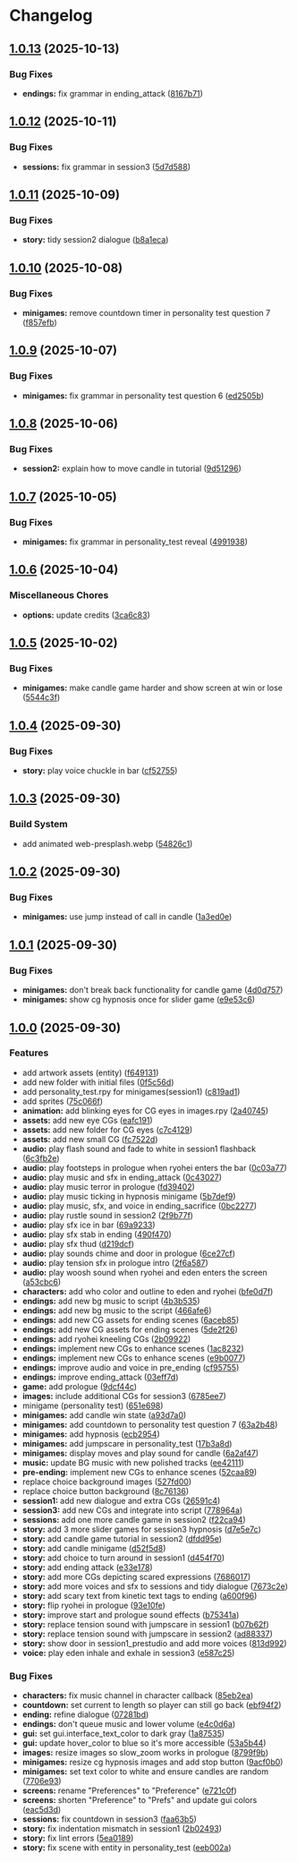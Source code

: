 # Changelog

## [1.0.13](https://github.com/remarkablegames/knitbone/compare/v1.0.12...v1.0.13) (2025-10-13)


### Bug Fixes

* **endings:** fix grammar in ending_attack ([8167b71](https://github.com/remarkablegames/knitbone/commit/8167b717263cde7c19f05cd709c20a39f26dd3d0))

## [1.0.12](https://github.com/remarkablegames/knitbone/compare/v1.0.11...v1.0.12) (2025-10-11)


### Bug Fixes

* **sessions:** fix grammar in session3 ([5d7d588](https://github.com/remarkablegames/knitbone/commit/5d7d588d7d9371a6b42bf503e1e7cb7cb14d5796))

## [1.0.11](https://github.com/remarkablegames/knitbone/compare/v1.0.10...v1.0.11) (2025-10-09)


### Bug Fixes

* **story:** tidy session2 dialogue ([b8a1eca](https://github.com/remarkablegames/knitbone/commit/b8a1ecab0d29994aaf19d563115e119b0878b5aa))

## [1.0.10](https://github.com/remarkablegames/knitbone/compare/v1.0.9...v1.0.10) (2025-10-08)


### Bug Fixes

* **minigames:** remove countdown timer in personality test question 7 ([f857efb](https://github.com/remarkablegames/knitbone/commit/f857efb0419e519a6a7523612c58b3a28299919d))

## [1.0.9](https://github.com/remarkablegames/knitbone/compare/v1.0.8...v1.0.9) (2025-10-07)


### Bug Fixes

* **minigames:** fix grammar in personality test question 6 ([ed2505b](https://github.com/remarkablegames/knitbone/commit/ed2505b309dc5a96365f20416f6e9fbe295077c8))

## [1.0.8](https://github.com/remarkablegames/knitbone/compare/v1.0.7...v1.0.8) (2025-10-06)


### Bug Fixes

* **session2:** explain how to move candle in tutorial ([9d51296](https://github.com/remarkablegames/knitbone/commit/9d5129693e323e45a4754b56e38d3a1594e5e4ea))

## [1.0.7](https://github.com/remarkablegames/knitbone/compare/v1.0.6...v1.0.7) (2025-10-05)


### Bug Fixes

* **minigames:** fix grammar in personality_test reveal ([4991938](https://github.com/remarkablegames/knitbone/commit/499193838e7128e24932cf2c61397c95dbe9cfc3))

## [1.0.6](https://github.com/remarkablegames/knitbone/compare/v1.0.5...v1.0.6) (2025-10-04)


### Miscellaneous Chores

* **options:** update credits ([3ca6c83](https://github.com/remarkablegames/knitbone/commit/3ca6c836b8137795fe1d45bbcdf3f33bc1ca58b5))

## [1.0.5](https://github.com/remarkablegames/knitbone/compare/v1.0.4...v1.0.5) (2025-10-02)


### Bug Fixes

* **minigames:** make candle game harder and show screen at win or lose ([5544c3f](https://github.com/remarkablegames/knitbone/commit/5544c3f2db561a25efa0f48a587a07a912e82af8))

## [1.0.4](https://github.com/remarkablegames/knitbone/compare/v1.0.3...v1.0.4) (2025-09-30)


### Bug Fixes

* **story:** play voice chuckle in bar ([cf52755](https://github.com/remarkablegames/knitbone/commit/cf52755c6198f1833a9a6dd09680dfc4a6d4d5ce))

## [1.0.3](https://github.com/remarkablegames/knitbone/compare/v1.0.2...v1.0.3) (2025-09-30)


### Build System

* add animated web-presplash.webp ([54826c1](https://github.com/remarkablegames/knitbone/commit/54826c198c82298e4b00c4fb5aa1c7053b21d95b))

## [1.0.2](https://github.com/remarkablegames/knitbone/compare/v1.0.1...v1.0.2) (2025-09-30)


### Bug Fixes

* **minigames:** use jump instead of call in candle ([1a3ed0e](https://github.com/remarkablegames/knitbone/commit/1a3ed0e5eaa05f46edf9d739356e4e68042e89e3))

## [1.0.1](https://github.com/remarkablegames/knitbone/compare/v1.0.0...v1.0.1) (2025-09-30)


### Bug Fixes

* **minigames:** don't break back functionality for candle game ([4d0d757](https://github.com/remarkablegames/knitbone/commit/4d0d757a9f7fe2dbe15141f1e97f0b8d17d0c55e))
* **minigames:** show cg hypnosis once for slider game ([e9e53c6](https://github.com/remarkablegames/knitbone/commit/e9e53c6a55cdcc35a85c0c4f83954424e31b8e68))

## [1.0.0](https://github.com/remarkablegames/knitbone/tree/v1.0.0) (2025-09-30)

### Features

* add artwork assets (entity) ([f649131](https://github.com/remarkablegames/knitbone/commit/f64913121f8cae07c48167cb5e87e46b0a773048))
* add new folder with initial files ([0f5c56d](https://github.com/remarkablegames/knitbone/commit/0f5c56d0684a263a1faf161eed50943add859918))
* add personality_test.rpy for minigames(session1) ([c819ad1](https://github.com/remarkablegames/knitbone/commit/c819ad1c1846679b0ea5091c23dd78f0c49d2bb9))
* add sprites ([75c066f](https://github.com/remarkablegames/knitbone/commit/75c066f14e09bcca86fca8e622e64bbfed8cd204))
* **animation:** add blinking eyes for CG eyes in images.rpy ([2a40745](https://github.com/remarkablegames/knitbone/commit/2a407459f33af2b82b19c37bde7b8716029b835b))
* **assets:** add new eye CGs ([eafc191](https://github.com/remarkablegames/knitbone/commit/eafc1916f95f69c6edbc28c4327aa2f74c2a1e7a))
* **assets:** add new folder for CG eyes ([c7c4129](https://github.com/remarkablegames/knitbone/commit/c7c4129c365f0c101202c2edf6d8366c14937f6c))
* **assets:** add new small CG ([fc7522d](https://github.com/remarkablegames/knitbone/commit/fc7522d1414200e5ec8612fb170aa859bdac0a03))
* **audio:** play flash sound and fade to white in session1 flashback ([6c3fb2e](https://github.com/remarkablegames/knitbone/commit/6c3fb2e6c1e6769f32ff9192d40e6261c55ef84e))
* **audio:** play footsteps in prologue when ryohei enters the bar ([0c03a77](https://github.com/remarkablegames/knitbone/commit/0c03a7782b62f2ca61347e2b61a73d49d329f00d))
* **audio:** play music and sfx in ending_attack ([0c43027](https://github.com/remarkablegames/knitbone/commit/0c430279906b053425b5d200cda78bb8c71454c9))
* **audio:** play music terror in prologue ([fd39402](https://github.com/remarkablegames/knitbone/commit/fd39402fef439e842c0d8a615b1237ca3621b241))
* **audio:** play music ticking in hypnosis minigame ([5b7def9](https://github.com/remarkablegames/knitbone/commit/5b7def9934bd508abb98c624dd1422063451d75e))
* **audio:** play music, sfx, and voice in ending_sacrifice ([0bc2277](https://github.com/remarkablegames/knitbone/commit/0bc227745836fe3ff5259b64bf1a2392fd5a4255))
* **audio:** play rustle sound in session2 ([2f9b77f](https://github.com/remarkablegames/knitbone/commit/2f9b77fa705c61c732e4699321ded4de3fe6ca65))
* **audio:** play sfx ice in bar ([69a9233](https://github.com/remarkablegames/knitbone/commit/69a92337f64f788385a56695c4118ed57801d233))
* **audio:** play sfx stab in ending ([490f470](https://github.com/remarkablegames/knitbone/commit/490f47005212b131a558f17274448cb4278a70af))
* **audio:** play sfx thud ([d219dcf](https://github.com/remarkablegames/knitbone/commit/d219dcf1fb64187416ccca32e4cd61667cf1b5c1))
* **audio:** play sounds chime and door in prologue ([6ce27cf](https://github.com/remarkablegames/knitbone/commit/6ce27cfa44e9e782b0d7ac4bbfe34e4e7e91ffc7))
* **audio:** play tension sfx in prologue intro ([2f6a587](https://github.com/remarkablegames/knitbone/commit/2f6a587e168a20dd3473dbe4ca55bb3a0fced1e4))
* **audio:** play woosh sound when ryohei and eden enters the screen ([a53cbc6](https://github.com/remarkablegames/knitbone/commit/a53cbc65b9a6c1e70056c72716647d7df41b74c5))
* **characters:** add who color and outline to eden and ryohei ([bfe0d7f](https://github.com/remarkablegames/knitbone/commit/bfe0d7f5ace223fcb0d2fe0cf2b6cfd9bf437e5b))
* **endings:** add new bg music to script ([4b3b535](https://github.com/remarkablegames/knitbone/commit/4b3b5358a411504c4c72ffc7e366c870f87e8968))
* **endings:** add new bg music to the script ([466afe6](https://github.com/remarkablegames/knitbone/commit/466afe6b7de4003c014b61a66996e3ca7d9ffc87))
* **endings:** add new CG assets for ending scenes ([6aceb85](https://github.com/remarkablegames/knitbone/commit/6aceb853f48491ed3a9c4cb9d7553f317ef05cfa))
* **endings:** add new CG assets for ending scenes ([5de2f26](https://github.com/remarkablegames/knitbone/commit/5de2f267f735a022654ed132f4eb3e7c93f58f4a))
* **endings:** add ryohei kneeling CGs ([2b09922](https://github.com/remarkablegames/knitbone/commit/2b0992206de8445aea8519dec83f483f51b03944))
* **endings:** implement new CGs to enhance scenes ([1ac8232](https://github.com/remarkablegames/knitbone/commit/1ac8232db169a3a9aa6b5638f4041a4c8b7b24c7))
* **endings:** implement new CGs to enhance scenes ([e9b0077](https://github.com/remarkablegames/knitbone/commit/e9b007736a2201a3a3ba64b8f47b0b3751e693c5))
* **endings:** improve audio and voice in pre_ending ([cf95755](https://github.com/remarkablegames/knitbone/commit/cf957558b6e2972583eefd335e70d4e8c33d1782))
* **endings:** improve ending_attack ([03eff7d](https://github.com/remarkablegames/knitbone/commit/03eff7d15fad7c61cbefc99941f65c5d99704198))
* **game:** add prologue ([9dcf44c](https://github.com/remarkablegames/knitbone/commit/9dcf44c0c9bd09565a995b4d713f38993973da6a))
* **images:** include additional CGs for session3 ([6785ee7](https://github.com/remarkablegames/knitbone/commit/6785ee785e7ba3f3bb54eb8b225b8c4be704b6c7))
* minigame (personality test) ([651e698](https://github.com/remarkablegames/knitbone/commit/651e6986a89e1d30ee5d0e0e0c354fa7d30ebdf6))
* **minigames:** add candle win state ([a93d7a0](https://github.com/remarkablegames/knitbone/commit/a93d7a0808a26a6880bf598f85699ed549d320db))
* **minigames:** add countdown to personality test question 7 ([63a2b48](https://github.com/remarkablegames/knitbone/commit/63a2b484a6689e89155d950236015d01802c042d))
* **minigames:** add hypnosis ([ecb2954](https://github.com/remarkablegames/knitbone/commit/ecb2954e38b8c00c06b51faac6fc8e835402e911))
* **minigames:** add jumpscare in personality_test ([17b3a8d](https://github.com/remarkablegames/knitbone/commit/17b3a8db5a0c6fd7594f6bdd5a20c1a5c12cd69d))
* **minigames:** display moves and play sound for candle ([6a2af47](https://github.com/remarkablegames/knitbone/commit/6a2af47b16a6a25598d57a317e87bd3495dccdbb))
* **music:** update BG music with new polished tracks ([ee42111](https://github.com/remarkablegames/knitbone/commit/ee42111bf8883ae370634b436ad5daa96410431a))
* **pre-ending:** implement new CGs to enhance scenes ([52caa89](https://github.com/remarkablegames/knitbone/commit/52caa891ea0a1a26b2f26657e76c80944f20ee64))
* replace choice background images ([527fd00](https://github.com/remarkablegames/knitbone/commit/527fd00fc40321c8e0cd23916b67c6f626b41431))
* replace choice button background ([8c76136](https://github.com/remarkablegames/knitbone/commit/8c76136902eb1684497efaf53794e5b9524e9111))
* **session1:** add new dialogue and extra CGs ([26591c4](https://github.com/remarkablegames/knitbone/commit/26591c4b56fe61dd4bbba1ea858060964dac1200))
* **session3:** add new CGs and integrate into script ([778964a](https://github.com/remarkablegames/knitbone/commit/778964a98e846f31cd16ea6f2d0313ef461fda98))
* **sessions:** add one more candle game in session2 ([f22ca94](https://github.com/remarkablegames/knitbone/commit/f22ca94a650b320c0b5861e9f246926861116e16))
* **story:** add 3 more slider games for session3 hypnosis ([d7e5e7c](https://github.com/remarkablegames/knitbone/commit/d7e5e7caa5bc6c4c5baebe1a4b0026e306be9b79))
* **story:** add candle game tutorial in session2 ([dfdd95e](https://github.com/remarkablegames/knitbone/commit/dfdd95e3869cb82d7bc2cb3057bfbec8e90384f6))
* **story:** add candle minigame ([d52f5d8](https://github.com/remarkablegames/knitbone/commit/d52f5d806cb9c6a83243653c177c469af846dade))
* **story:** add choice to turn around in session1 ([d454f70](https://github.com/remarkablegames/knitbone/commit/d454f70d2053f34b2c93d8ccee9917315f7042d7))
* **story:** add ending attack ([e33e178](https://github.com/remarkablegames/knitbone/commit/e33e1785e2b36d3f8cf1d89d75ab7c4b3e4633a4))
* **story:** add more CGs depicting scared expressions ([7686017](https://github.com/remarkablegames/knitbone/commit/76860174c57c2952527abf5f5c0c744b74cff81d))
* **story:** add more voices and sfx to sessions and tidy dialogue ([7673c2e](https://github.com/remarkablegames/knitbone/commit/7673c2e3ddc488c992399b098e09ad314f9a00f3))
* **story:** add scary text from kinetic text tags to ending ([a600f96](https://github.com/remarkablegames/knitbone/commit/a600f96f8ea90d066b0886771f15283101b0e8a4))
* **story:** flip ryohei in prologue ([93e10fe](https://github.com/remarkablegames/knitbone/commit/93e10fe7c41dd2f1c97119ffb08a09dafc518164))
* **story:** improve start and prologue sound effects ([b75341a](https://github.com/remarkablegames/knitbone/commit/b75341aec47b44a24edb3d751cd4250f94b8eef1))
* **story:** replace tension sound with jumpscare in session1 ([b07b62f](https://github.com/remarkablegames/knitbone/commit/b07b62faf523ff7b70eec8e7f5eb7ce9771e1316))
* **story:** replace tension sound with jumpscare in session2 ([ad88337](https://github.com/remarkablegames/knitbone/commit/ad8833707a0d62bd74f144830efffeb8552fbcea))
* **story:** show door in session1_prestudio and add more voices ([813d992](https://github.com/remarkablegames/knitbone/commit/813d9923c39fbd49c226d3ae6089eb1d027b94c0))
* **voice:** play eden inhale and exhale in session3 ([e587c25](https://github.com/remarkablegames/knitbone/commit/e587c255485f7e56687b6e985d86bf8d9d7292b5))


### Bug Fixes

* **characters:** fix music channel in character callback ([85eb2ea](https://github.com/remarkablegames/knitbone/commit/85eb2ea69791c1c615bf125795c7d1d7218f7723))
* **countdown:** set current to length so player can still go back ([ebf94f2](https://github.com/remarkablegames/knitbone/commit/ebf94f2deb27d4f0a1dcc7b0c6d0f60f910cf10c))
* **ending:** refine dialogue ([07281bd](https://github.com/remarkablegames/knitbone/commit/07281bdaa04c9c527b562f840680b81f4d3fef9e))
* **endings:** don't queue music and lower volume ([e4c0d6a](https://github.com/remarkablegames/knitbone/commit/e4c0d6a3b6582099ec73d418f18b77ce2c51b595))
* **gui:** set gui.interface_text_color to dark gray ([1a87535](https://github.com/remarkablegames/knitbone/commit/1a875350fa329b190b6625dbd09fb392d5f88806))
* **gui:** update hover_color to blue so it's more accessible ([53a5b44](https://github.com/remarkablegames/knitbone/commit/53a5b44ded21e563c7a95b07b00ca35992787a76))
* **images:** resize images so slow_zoom works in prologue ([8799f9b](https://github.com/remarkablegames/knitbone/commit/8799f9b22cab61b6e77e2799bc7ad051c52be4d9))
* **minigames:** resize cg hypnosis images and add stop button ([9acf0b0](https://github.com/remarkablegames/knitbone/commit/9acf0b0fc4870c98a04465fc27fa6a0c97279f91))
* **minigames:** set text color to white and ensure candles are random ([7706e93](https://github.com/remarkablegames/knitbone/commit/7706e9314af80d175d6a919c56bda15a300711a2))
* **screens:** rename "Preferences" to "Preference" ([e721c0f](https://github.com/remarkablegames/knitbone/commit/e721c0f057c7f5416664f60f8c1e116dabfe9da3))
* **screens:** shorten "Preference" to "Prefs" and update gui colors ([eac5d3d](https://github.com/remarkablegames/knitbone/commit/eac5d3d19aae39526e987dfac8b7bd7fcee60bf0))
* **sessions:** fix countdown in session3 ([faa63b5](https://github.com/remarkablegames/knitbone/commit/faa63b530fcd5b7976709600bdec3198e0f1fd0c))
* **story:** fix indentation mismatch in session1 ([2b02493](https://github.com/remarkablegames/knitbone/commit/2b024932d00b1266853f33478a73316cd2c3e2d0))
* **story:** fix lint errors ([5ea0189](https://github.com/remarkablegames/knitbone/commit/5ea018963eaada854ad27fd6237a990548097f91))
* **story:** fix scene with entity in personality_test ([eeb002a](https://github.com/remarkablegames/knitbone/commit/eeb002a798e90b627090165fc51b12ab69c34a8e))

